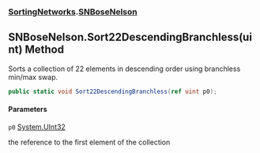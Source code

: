 ### [SortingNetworks](SortingNetworks.md 'SortingNetworks').[SNBoseNelson](SortingNetworks.SNBoseNelson.md 'SortingNetworks.SNBoseNelson')

## SNBoseNelson.Sort22DescendingBranchless(uint) Method

Sorts a collection of 22 elements in descending order using branchless min/max swap.

```csharp
public static void Sort22DescendingBranchless(ref uint p0);
```
#### Parameters

<a name='SortingNetworks.SNBoseNelson.Sort22DescendingBranchless(uint).p0'></a>

`p0` [System.UInt32](https://docs.microsoft.com/en-us/dotnet/api/System.UInt32 'System.UInt32')

the reference to the first element of the collection